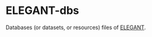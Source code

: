 # ELEGANT-dbs
Databases (or datasets, or resources) files of [ELEGANT](https://github.com/Leetsong/ELEGANT.git).
